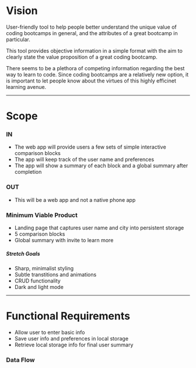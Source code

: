 # Vision
User-friendly tool to help people better understand the unique value of coding bootcamps in general, and the attributes of a great bootcamp in particular.

This tool provides objective information in a simple format with the aim to clearly state the value proposition of a great coding bootcamp.

There seems to be a plethora of competing information regarding the best way to learn to code.  Since coding bootcamps are a relatively new option, it is important to let people know about the virtues of this highly efficinet learning avenue.

---

# Scope
### IN
- The web app will provide users a few sets of simple interactive comparison blocks
- The app will keep track of the user name and preferences
- The app will show a summary of each block and a global summary after completion

### OUT
- This will be a web app and not a native phone app

### Minimum Viable Product
- Landing page that captures user name and city into persistent storage
- 5 comparison blocks
- Global summary with invite to learn more

##### Stretch Goals
- Sharp, minimalist styling
- Subtle transtitions and animations
- CRUD functionality
- Dark and light mode

---

# Functional Requirements
- Allow user to enter basic info
- Save user info and preferences in local storage
- Retrieve local storage info for final user summary

### Data Flow

